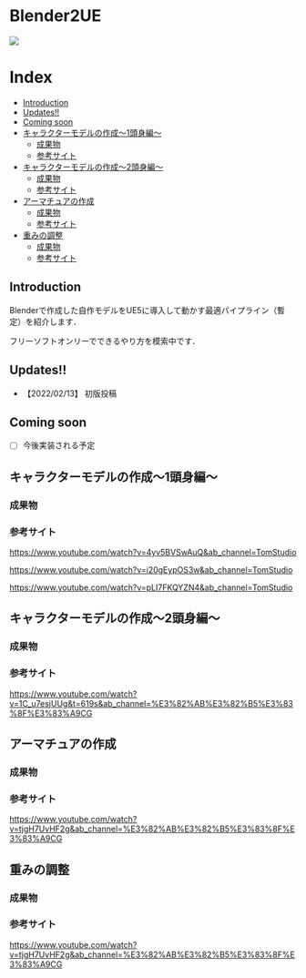 # Blender2UE


![](https://i.imgur.com/xBD4ghR.png)

# Index

- [Introduction](#introduction)
- [Updates!!](#updates)
- [Coming soon](#coming-soon)
- [キャラクターモデルの作成～1頭身編～](#キャラクターモデルの作成1頭身編)
  - [成果物](#成果物)
  - [参考サイト](#参考サイト)
- [キャラクターモデルの作成～2頭身編～](#キャラクターモデルの作成2頭身編)
  - [成果物](#成果物-1)
  - [参考サイト](#参考サイト-1)
- [アーマチュアの作成](#アーマチュアの作成)
  - [成果物](#成果物-2)
  - [参考サイト](#参考サイト-2)
- [重みの調整](#重みの調整)
  - [成果物](#成果物-3)
  - [参考サイト](#参考サイト-3)

## Introduction

Blenderで作成した自作モデルをUE5に導入して動かす最適パイプライン（暫定）を紹介します．


フリーソフトオンリーでできるやり方を模索中です．

## Updates!!
* 【2022/02/13】 初版投稿

## Coming soon
- [ ] 今後実装される予定

## キャラクターモデルの作成～1頭身編～

### 成果物


### 参考サイト

https://www.youtube.com/watch?v=4yv5BVSwAuQ&ab_channel=TomStudio

https://www.youtube.com/watch?v=i20gEypOS3w&ab_channel=TomStudio

https://www.youtube.com/watch?v=pLI7FKQYZN4&ab_channel=TomStudio

## キャラクターモデルの作成～2頭身編～

### 成果物

### 参考サイト

https://www.youtube.com/watch?v=1C_u7esjUUg&t=619s&ab_channel=%E3%82%AB%E3%82%B5%E3%83%8F%E3%83%A9CG


## アーマチュアの作成

### 成果物

### 参考サイト

https://www.youtube.com/watch?v=tjgH7UvHF2g&ab_channel=%E3%82%AB%E3%82%B5%E3%83%8F%E3%83%A9CG

## 重みの調整

### 成果物

### 参考サイト

https://www.youtube.com/watch?v=tjgH7UvHF2g&ab_channel=%E3%82%AB%E3%82%B5%E3%83%8F%E3%83%A9CG

